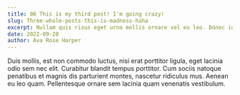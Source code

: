 ```yaml
---
title: 06 This is my third post! I'm going crazy!
slug: Three-whole-posts-this-is-madness-haha
excerpt: Nullam quis risus eget urna mollis ornare vel eu leo. Donec id elit non mi porta gravida at eget metus. Donec sed odio dui.
date: 2022-09-20
author: Ava Rose Harper
---
```


Duis mollis, est non commodo luctus, nisi erat porttitor ligula, eget lacinia odio sem nec elit. Curabitur blandit tempus porttitor. Cum sociis natoque penatibus et magnis dis parturient montes, nascetur ridiculus mus. Aenean eu leo quam. Pellentesque ornare sem lacinia quam venenatis vestibulum.